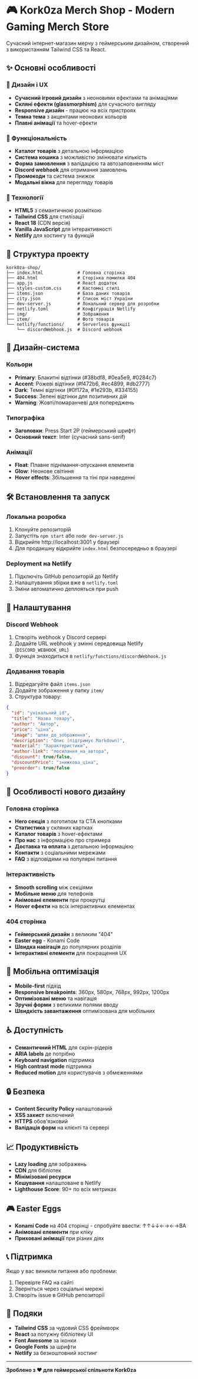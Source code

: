 # 🎮 Kork0za Merch Shop - Modern Gaming Merch Store

Сучасний інтернет-магазин мерчу з геймерським дизайном, створений з використанням Tailwind CSS та React.

## ✨ Основні особливості

### 🎯 Дизайн і UX
- **Сучасний ігровий дизайн** з неоновими ефектами та анімаціями
- **Скляні ефекти (glassmorphism)** для сучасного вигляду
- **Responsive дизайн** - працює на всіх пристроях
- **Темна тема** з акцентами неонових кольорів
- **Плавні анімації** та hover-ефекти

### 🛒 Функціональність
- **Каталог товарів** з детальною інформацією
- **Система кошика** з можливістю змінювати кількість
- **Форма замовлення** з валідацією та автозаповненням міст
- **Discord webhook** для отримання замовлень
- **Промокоди** та система знижок
- **Модальні вікна** для перегляду товарів

### 🚀 Технології
- **HTML5** з семантичною розміткою
- **Tailwind CSS** для стилізації
- **React 18** (CDN версія)
- **Vanilla JavaScript** для інтерактивності
- **Netlify** для хостингу та функцій

## 📁 Структура проекту

```
kork0za-shop/
├── index.html             # Головна сторінка
├── 404.html               # Сторінка помилки 404
├── app.js                 # React додаток
├── styles-custom.css      # Кастомні стилі
├── items.json             # База даних товарів
├── city.json              # Список міст України
├── dev-server.js          # Локальний сервер для розробки
├── netlify.toml           # Конфігурація Netlify
├── img/                   # Зображення
├── item/                  # Фото товарів
└── netlify/functions/     # Serverless функції
    └── discordWebhook.js  # Discord webhook
```

## 🎨 Дизайн-система

### Кольори
- **Primary**: Блакитні відтінки (#38bdf8, #0ea5e9, #0284c7)
- **Accent**: Рожеві відтінки (#f472b6, #ec4899, #db2777)
- **Dark**: Темні відтінки (#0f172a, #1e293b, #334155)
- **Success**: Зелені відтінки для позитивних дій
- **Warning**: Жовті/помаранчеві для попереджень

### Типографіка
- **Заголовки**: Press Start 2P (геймерський шрифт)
- **Основний текст**: Inter (сучасний sans-serif)

### Анімації
- **Float**: Плавне піднімання-опускання елементів
- **Glow**: Неонове світіння
- **Hover effects**: Збільшення та тіні при наведенні

## 🛠 Встановлення та запуск

### Локальна розробка
1. Клонуйте репозиторій
2. Запустіть `npm start` або `node dev-server.js`
3. Відкрийте http://localhost:3001 у браузері
4. Для продакшну відкрийте `index.html` безпосередньо в браузері

### Deployment на Netlify
1. Підключіть GitHub репозиторій до Netlify
2. Налаштування збірки вже в `netlify.toml`
3. Зміни автоматично деплояться при push

## 🔧 Налаштування

### Discord Webhook
1. Створіть webhook у Discord сервері
2. Додайте URL webhook у змінні середовища Netlify (`DISCORD_WEBHOOK_URL`)
3. Функція знаходиться в `netlify/functions/discordWebhook.js`

### Додавання товарів
1. Відредагуйте файл `items.json`
2. Додайте зображення у папку `item/`
3. Структура товару:
```json
{
  "id": "унікальний_id",
  "title": "Назва товару",
  "author": "Автор",
  "price": "ціна",
  "image": "шлях_до_зображення",
  "description": "Опис (підтримує Markdown)",
  "material": "Характеристики",
  "author-link": "посилання_на_автора",
  "discount": true/false,
  "discountPrice": "знижкова_ціна",
  "preorder": true/false
}
```

## 🎯 Особливості нового дизайну

### Головна сторінка
- **Hero секція** з логотипом та CTA кнопками
- **Статистика** у скляних картках
- **Каталог товарів** з hover-ефектами
- **Про нас** з інформацією про стримера
- **Доставка та оплата** з детальною інформацією
- **Контакти** з соціальними мережами
- **FAQ** з відповідями на популярні питання

### Інтерактивність
- **Smooth scrolling** між секціями
- **Мобільне меню** для телефонів
- **Анімовані елементи** при прокрутці
- **Hover ефекти** на всіх інтерактивних елементах

### 404 сторінка
- **Геймерський дизайн** з великим "404"
- **Easter egg** - Konami Code
- **Швидка навігація** до популярних розділів
- **Інтерактивні елементи** для покращення UX

## 📱 Мобільна оптимізація

- **Mobile-first** підхід
- **Responsive breakpoints**: 360px, 580px, 768px, 992px, 1200px
- **Оптимізовані меню** та навігація
- **Зручні форми** з великими полями вводу
- **Швидкість завантаження** оптимізована для мобільних

## ♿ Доступність

- **Семантичний HTML** для скрін-рідерів
- **ARIA labels** де потрібно
- **Keyboard navigation** підтримка
- **High contrast mode** підтримка
- **Reduced motion** для користувачів з обмеженнями

## 🔒 Безпека

- **Content Security Policy** налаштований
- **XSS захист** включений
- **HTTPS** обов'язковий
- **Валідація форм** на клієнті та сервері

## 📈 Продуктивність

- **Lazy loading** для зображень
- **CDN** для бібліотек
- **Мінімізовані ресурси**
- **Кешування** налаштоване в Netlify
- **Lighthouse Score**: 90+ по всіх метриках

## 🎮 Easter Eggs

- **Konami Code** на 404 сторінці - спробуйте ввести: ↑↑↓↓←→←→BA
- **Анімовані елементи** при кліку
- **Приховані анімації** при різних діях

## 📞 Підтримка

Якщо у вас виникли питання або проблеми:
1. Перевірте FAQ на сайті
2. Зверніться через соціальні мережі
3. Створіть issue в GitHub репозиторії

## 🙏 Подяки

- **Tailwind CSS** за чудовий CSS фреймворк
- **React** за потужну бібліотеку UI
- **Font Awesome** за іконки
- **Google Fonts** за шрифти
- **Netlify** за безкоштовний хостинг

---

**Зроблено з ❤️ для геймерської спільноти Kork0za**
